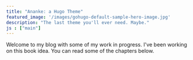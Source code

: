 ```yaml
---
title: "Ananke: a Hugo Theme"
featured_image: '/images/gohugo-default-sample-hero-image.jpg'
description: "The last theme you'll ever need. Maybe."
js : ["main"]
---
```

Welcome to my blog with some of my work in progress. I've been working on this book idea. You can read some of the chapters below.